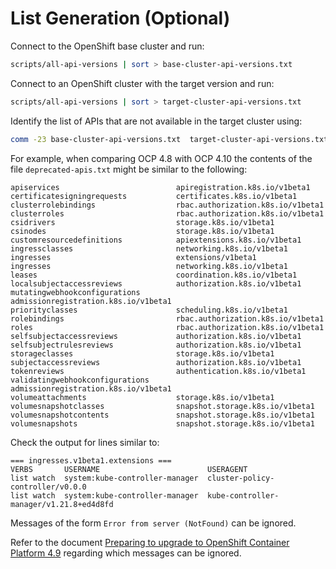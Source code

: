 # List Generation (Optional)
Connect to the OpenShift base cluster and run:
```bash
scripts/all-api-versions | sort > base-cluster-api-versions.txt
```
Connect to an OpenShift cluster with the target version and run:
```bash
scripts/all-api-versions | sort > target-cluster-api-versions.txt
```
Identify the list of APIs that are not available in the target cluster using:
```bash
comm -23 base-cluster-api-versions.txt  target-cluster-api-versions.txt > deprecated-apis.txt
```
For example, when comparing OCP 4.8 with OCP 4.10 the contents of the file `deprecated-apis.txt` might be similar to the following:
```
apiservices                          apiregistration.k8s.io/v1beta1
certificatesigningrequests           certificates.k8s.io/v1beta1
clusterrolebindings                  rbac.authorization.k8s.io/v1beta1
clusterroles                         rbac.authorization.k8s.io/v1beta1
csidrivers                           storage.k8s.io/v1beta1
csinodes                             storage.k8s.io/v1beta1
customresourcedefinitions            apiextensions.k8s.io/v1beta1
ingressclasses                       networking.k8s.io/v1beta1
ingresses                            extensions/v1beta1
ingresses                            networking.k8s.io/v1beta1
leases                               coordination.k8s.io/v1beta1
localsubjectaccessreviews            authorization.k8s.io/v1beta1
mutatingwebhookconfigurations        admissionregistration.k8s.io/v1beta1
priorityclasses                      scheduling.k8s.io/v1beta1
rolebindings                         rbac.authorization.k8s.io/v1beta1
roles                                rbac.authorization.k8s.io/v1beta1
selfsubjectaccessreviews             authorization.k8s.io/v1beta1
selfsubjectrulesreviews              authorization.k8s.io/v1beta1
storageclasses                       storage.k8s.io/v1beta1
subjectaccessreviews                 authorization.k8s.io/v1beta1
tokenreviews                         authentication.k8s.io/v1beta1
validatingwebhookconfigurations      admissionregistration.k8s.io/v1beta1
volumeattachments                    storage.k8s.io/v1beta1
volumesnapshotclasses                snapshot.storage.k8s.io/v1beta1
volumesnapshotcontents               snapshot.storage.k8s.io/v1beta1
volumesnapshots                      snapshot.storage.k8s.io/v1beta1
```

Check the output for lines similar to:
```
=== ingresses.v1beta1.extensions ===
VERBS       USERNAME                        USERAGENT
list watch  system:kube-controller-manager  cluster-policy-controller/v0.0.0
list watch  system:kube-controller-manager  kube-controller-manager/v1.21.8+ed4d8fd
```
Messages of the form `Error from server (NotFound)` can be ignored.

Refer to the document [Preparing to upgrade to OpenShift Container Platform 4.9](https://access.redhat.com/articles/6329921) regarding which messages can be ignored.